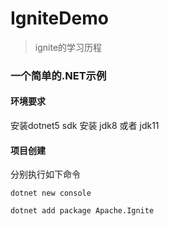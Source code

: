 # IgniteDemo
>ignite的学习历程

### 一个简单的.NET示例

#### 环境要求
安装dotnet5 sdk
安装 jdk8 或者 jdk11

#### 项目创建
分别执行如下命令
```shell
dotnet new console
```
```shell
dotnet add package Apache.Ignite
```

